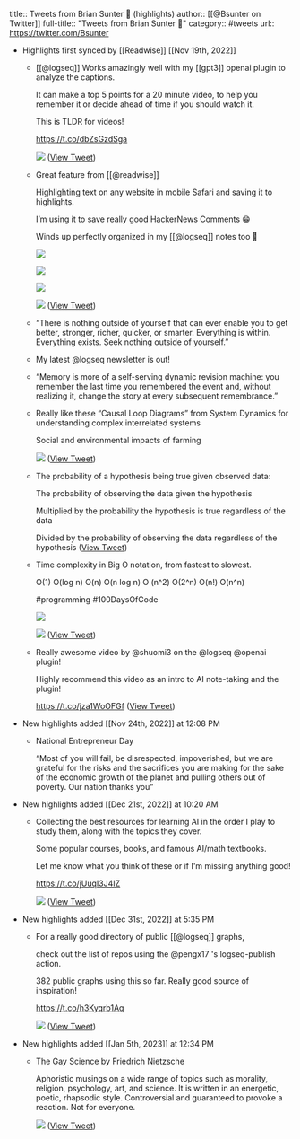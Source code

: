 title:: Tweets from Brian Sunter 🧠 (highlights)
author:: [[@Bsunter on Twitter]]
full-title:: "Tweets from Brian Sunter 🧠"
category:: #tweets
url:: https://twitter.com/Bsunter

- Highlights first synced by [[Readwise]] [[Nov 19th, 2022]]
	- [[@logseq]] Works amazingly well with my [[gpt3]] openai plugin to analyze the captions. 
	  
	  It can make a top 5 points for a 20 minute video, to help you remember it or decide ahead of time if you should watch it. 
	  
	  This is TLDR for videos!
	  
	  https://t.co/dbZsGzdSga 
	  
	  ![](https://pbs.twimg.com/media/FVTuGm_VUAAEUtt.jpg) ([View Tweet](https://twitter.com/Bsunter/status/1537115206412664833))
	- Great feature from [[@readwise]] 
	  
	  Highlighting text on any website in mobile Safari and saving it to highlights. 
	  
	  I’m using it to save really good HackerNews Comments 😁
	  
	  Winds up perfectly organized in my [[@logseq]] notes too 🙌 
	  
	  ![](https://pbs.twimg.com/media/FXFgLLJVUAABsl_.jpg) 
	  
	  ![](https://pbs.twimg.com/media/FXFgLLLVEAAprb1.jpg) 
	  
	  ![](https://pbs.twimg.com/media/FXFgLLJUsAAKLhQ.jpg) 
	  
	  ![](https://pbs.twimg.com/media/FXFgLL6UUAEwhBE.jpg) ([View Tweet](https://twitter.com/Bsunter/status/1545121896823304192))
	- “There is nothing outside of yourself that can ever enable you to get better, stronger, richer, quicker, or smarter. Everything is within. Everything exists. Seek nothing outside of yourself.”
	- My latest @logseq newsletter is out!
	- “Memory is more of a self-serving dynamic revision machine: you remember the last time you remembered the event and, without realizing it, change the story at every subsequent remembrance.”
	- Really like these “Causal Loop Diagrams” from System Dynamics for understanding complex interrelated systems
	  
	  Social and environmental impacts of farming 
	  
	  ![](https://pbs.twimg.com/media/Ff72KAsVQAAJrvr.jpg) ([View Tweet](https://twitter.com/Bsunter/status/1584974775025537024))
	- The probability of a hypothesis being true given observed data:
	  
	  The probability of observing the data given the hypothesis 
	  
	  Multiplied by the probability the hypothesis is true regardless of the data
	  
	  Divided by the probability of observing the data regardless of the hypothesis ([View Tweet](https://twitter.com/Bsunter/status/1585335481767600128))
	- Time complexity in Big O notation, from fastest to slowest. 
	  
	  O(1)
	  O(log n) 
	  O(n) 
	  O(n log n)
	  O (n^2) 
	  O(2^n)
	  O(n!)
	  O(n^n)
	  
	  #programming #100DaysOfCode 
	  
	  ![](https://pbs.twimg.com/media/FgMTgYXUYAAAhOd.jpg) 
	  
	  ![](https://pbs.twimg.com/media/FgMTgYZUYAAaxWe.jpg) ([View Tweet](https://twitter.com/Bsunter/status/1586132946238382080))
	- Really awesome video by @shuomi3 on the @logseq @openai plugin!
	  
	  Highly recommend this video as an intro to AI note-taking and the plugin!
	  
	  https://t.co/jza1WoOFGf ([View Tweet](https://twitter.com/Bsunter/status/1593728424895356928))
- New highlights added [[Nov 24th, 2022]] at 12:08 PM
	- National Entrepreneur Day
	  
	  “Most of you will fail, be disrespected, impoverished, but we are grateful for the risks and the sacrifices you are making for the sake of the economic growth of the planet and pulling others out of poverty. Our nation thanks you”
- New highlights added [[Dec 21st, 2022]] at 10:20 AM
	- Collecting the best resources for learning AI in the order I play to study them, along with the topics they cover.
	  
	  Some popular courses, books, and famous AI/math textbooks.
	  
	  Let me know what you think of these or if I'm missing anything good!
	  
	  https://t.co/jUuqI3J4IZ 
	  
	  ![](https://pbs.twimg.com/media/Fkc6BW1UUAAb3BA.jpg) ([View Tweet](https://twitter.com/Bsunter/status/1605316646897270784))
- New highlights added [[Dec 31st, 2022]] at 5:35 PM
	- For a really good directory of public [[@logseq]] graphs, 
	  
	  check out the list of repos using the @pengx17 's logseq-publish action. 
	  
	  382 public graphs using this so far. Really good source of inspiration!
	  
	  https://t.co/h3Kyqrb1Aq 
	  
	  ![](https://pbs.twimg.com/media/FlSAJ5vagAATCyv.jpg) ([View Tweet](https://twitter.com/Bsunter/status/1609052088939712524))
- New highlights added [[Jan 5th, 2023]] at 12:34 PM
	- The Gay Science by Friedrich Nietzsche
	  
	  Aphoristic musings on a wide range of topics such as morality, religion, psychology, art, and science. It is written in an energetic, poetic, rhapsodic style. Controversial and guaranteed to provoke a reaction. Not for everyone. 
	  
	  ![](https://pbs.twimg.com/media/FlqLNRKaYAARJWY.jpg) ([View Tweet](https://twitter.com/Bsunter/status/1610752883917754368))